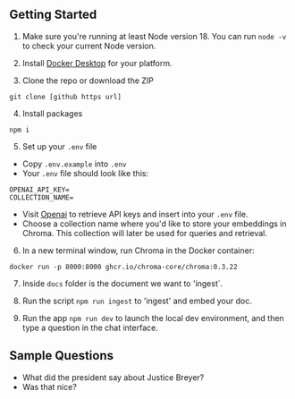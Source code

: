 ## Getting Started

1. Make sure you're running at least Node version 18. You can run `node -v` to check your current Node version.

2. Install [Docker Desktop](https://www.docker.com/products/docker-desktop/) for your platform.

3. Clone the repo or download the ZIP

```
git clone [github https url]
```

4. Install packages

```
npm i
```

5. Set up your `.env` file

- Copy `.env.example` into `.env`
- Your `.env` file should look like this:

```
OPENAI_API_KEY=
COLLECTION_NAME=

```

- Visit [Openai](https://help.openai.com/en/articles/4936850-where-do-i-find-my-secret-api-key) to retrieve API keys and insert into your `.env` file.
- Choose a collection name where you'd like to store your embeddings in Chroma. This collection will later be used for queries and retrieval.

6. In a new terminal window, run Chroma in the Docker container:

```
docker run -p 8000:8000 ghcr.io/chroma-core/chroma:0.3.22
```

7. Inside `docs` folder is the document we want to 'ingest`.

8. Run the script `npm run ingest` to 'ingest' and embed your doc.

9. Run the app `npm run dev` to launch the local dev environment, and then type a question in the chat interface.

## Sample Questions

- What did the president say about Justice Breyer?
- Was that nice?
